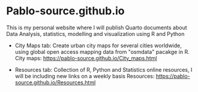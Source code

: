 # Pablo-source.github.io

This is my personal website where I will publish Quarto documents about Data Analysis, statistics, modelling and visualization using R and Python

- City Maps tab: Create urban city maps for several cities worldwide, using global open access mapping data from "osmdata" pacakge in R.
City maps: <https://pablo-source.github.io/City_maps.html>

- Resources tab: Collection of R, Python and Statistics online resources, I will be including new links on a weekly basis
Resources: <https://pablo-source.github.io/Resources.html>
